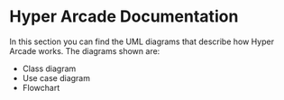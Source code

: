 # Hyper Arcade Documentation
In this section you can find the UML diagrams that describe how Hyper Arcade works. The diagrams shown are:
- Class diagram
- Use case diagram
- Flowchart